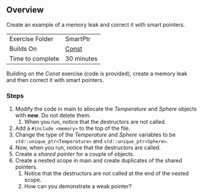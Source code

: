 ## Overview

Create an example of a memory leak and correct it with smart pointers.


| | |
| --------- | --------------------------- |
| Exercise Folder | SmartPtr |
| Builds On | [Const](../Const) |
| Time to complete | 30 minutes

Building on the *Const* exercise (code is provided), create a memory leak and then correct it with smart pointers.

### Steps

1. Modify the code in main to allocate the *Temperature* and *Sphere* objects with **new**.  Do not delete them.
    1. When you run, notice that the destructors are not called.
1. Add a `#include <memory>` to the top of the file.
1. Change the type of the *Temperature* and *Sphere* variables to be `std::unique_ptr<Temperature>` and `std::unique_ptr<Sphere>`.
1. Now, when you run, notice that the destructors are called.
1. Create a *shared pointer* for a couple of objects.
1. Create a nested scope in main and create duplicates of the shared pointers.
    1. Notice that the destructors are not called at the end of the nested scope.
    1. How can you demonstrate a weak pointer?